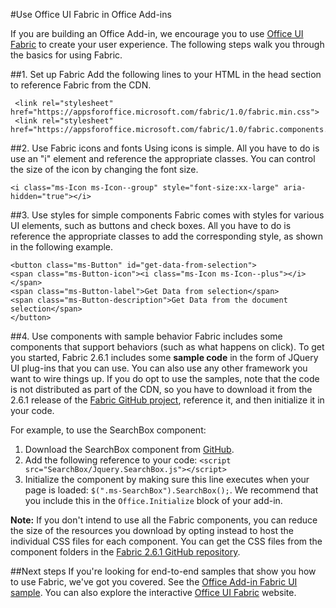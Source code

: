 
#Use Office UI Fabric in Office Add-ins

If you are building an Office Add-in, we encourage you to use [Office UI Fabric](https://github.com/OfficeDev/Office-UI-Fabric) to create your user experience. The following steps walk you through the basics for using Fabric.  

##1. Set up Fabric
Add the following lines to your HTML in the head section to reference Fabric from the CDN.

     <link rel="stylesheet" href="https://appsforoffice.microsoft.com/fabric/1.0/fabric.min.css">
	 <link rel="stylesheet" href="https://appsforoffice.microsoft.com/fabric/1.0/fabric.components.min.css">


##2. Use Fabric icons and fonts
Using icons is simple. All you have to do is use an "i" element and reference the appropriate classes. You can control the size of the icon by changing the font size.

    <i class="ms-Icon ms-Icon--group" style="font-size:xx-large" aria-hidden="true"></i>


##3. Use styles for simple components
Fabric comes with styles for various UI elements, such as buttons and check boxes. All you have to do is reference the appropriate classes to add the corresponding style, as shown in the following example.

    <button class="ms-Button" id="get-data-from-selection">
    <span class="ms-Button-icon"><i class="ms-Icon ms-Icon--plus"></i></span>
    <span class="ms-Button-label">Get Data from selection</span>
    <span class="ms-Button-description">Get Data from the document selection</span>
    </button>

##4. Use components with sample behavior
Fabric includes some components that support behaviors (such as what happens on click). To get you started, Fabric 2.6.1 includes some **sample code** in the form of JQuery UI plug-ins that you can use. You can also use any other framework you want to wire things up. If you do opt to use the samples, note that the code is not distributed as part of the CDN, so you have to download it from the 2.6.1 release of the [Fabric GitHub project](https://github.com/OfficeDev/office-ui-fabric-core/tree/release/2.6.1), reference it, and then initialize it in your code. 

For example, to use the SearchBox component:

1. Download the SearchBox component from [GitHub](https://github.com/OfficeDev/office-ui-fabric-core/tree/release/2.6.1/src/components/SearchBox).
2. Add the following reference to your code: `<script src="SearchBox/Jquery.SearchBox.js"></script>`
3. Initialize the component by making sure this line executes when your page is loaded: `$(".ms-SearchBox").SearchBox();`. We recommend that you include this in the `Office.Initialize` block of your add-in.     

**Note:** If you don't intend to use all the Fabric components, you can reduce the size of the resources you download by opting instead to host the individual CSS files for each component. You can get the CSS files from the component folders in the [Fabric 2.6.1 GitHub repository](https://github.com/OfficeDev/office-ui-fabric-core/tree/release/2.6.1). 


##Next steps
If you're looking for end-to-end samples that show you how to use Fabric, we've got you covered. See the [Office Add-in Fabric UI sample](https://github.com/OfficeDev/Office-Add-in-Fabric-UI-Sample). You can also explore the interactive [Office UI Fabric](https://github.com/OfficeDev/Office-UI-Fabric) website.

